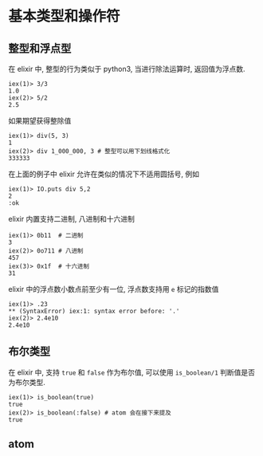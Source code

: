 # 基本类型和操作符

## 整型和浮点型
在 elixir 中, 整型的行为类似于 python3, 当进行除法运算时, 返回值为浮点数.
```
iex(1)> 3/3
1.0
iex(2)> 5/2
2.5
```

如果期望获得整除值
```
iex(1)> div(5, 3)
1
iex(2)> div 1_000_000, 3 # 整型可以用下划线格式化
333333
```

在上面的例子中 elixir 允许在类似的情况下不适用圆括号, 例如
```
iex(1)> IO.puts div 5,2
2
:ok
```

elixir 内置支持二进制, 八进制和十六进制
```
iex(1)> 0b11  # 二进制
3
iex(2)> 0o711 # 八进制
457
iex(3)> 0x1f  # 十六进制
31
```

elixir 中的浮点数小数点前至少有一位, 浮点数支持用 `e` 标记的指数值
```
iex(1)> .23
** (SyntaxError) iex:1: syntax error before: '.'
iex(2)> 2.4e10
2.4e10
```

## 布尔类型
在 elixir 中, 支持 `true` 和 `false` 作为布尔值, 可以使用 `is_boolean/1` 判断值是否为布尔类型.
```
iex(1)> is_boolean(true)
true
iex(2)> is_boolean(:false) # atom 会在接下来提及
true
```

## atom